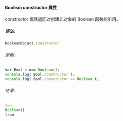 #### Boolean constructor 属性

  constructor 属性返回对创建此对象的 Boolean 函数的引用。

##### 语法:

  ```javascript
  booleanObject.constructor
  ```

###### 示例:

  ```javascript
  var Bool = new Boolean();
  console.log( Bool.constructor );
  console.log( Bool.constructor == Boolean );
  ```

###### 结果:

  ```javascript
  >>>
  Boolean()
  true
  ```
